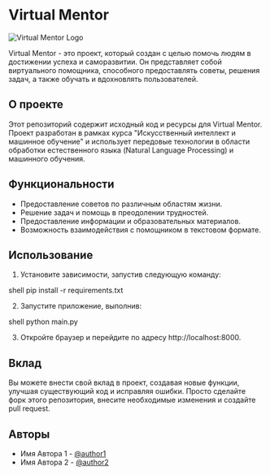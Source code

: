# Virtual Mentor

![Virtual Mentor Logo](/path/to/logo.png)

Virtual Mentor - это проект, который создан с целью помочь людям в достижении успеха и саморазвитии. Он представляет собой виртуального помощника, способного предоставлять советы, решения задач, а также обучать и вдохновлять пользователей.

## О проекте

Этот репозиторий содержит исходный код и ресурсы для Virtual Mentor. Проект разработан в рамках курса "Искусственный интеллект и машинное обучение" и использует передовые технологии в области обработки естественного языка (Natural Language Processing) и машинного обучения.

## Функциональности

- Предоставление советов по различным областям жизни.
- Решение задач и помощь в преодолении трудностей.
- Предоставление информации и образовательных материалов.
- Возможность взаимодействия с помощником в текстовом формате.

## Использование

1. Установите зависимости, запустив следующую команду:

   
shell
   pip install -r requirements.txt
   

2. Запустите приложение, выполнив:

   
shell
   python main.py
   

3. Откройте браузер и перейдите по адресу http://localhost:8000.

## Вклад

Вы можете внести свой вклад в проект, создавая новые функции, улучшая существующий код и исправляя ошибки. Просто сделайте форк этого репозитория, внесите необходимые изменения и создайте pull request.

## Авторы

- Имя Автора 1 - [@author1](https://github.com/author1)
- Имя Автора 2 - [@author2](https://github.com/author2)
